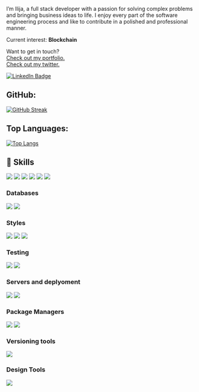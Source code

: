 I’m Ilija, a full stack developer with a passion for solving complex problems and bringing business ideas to life. I enjoy every part of the software engineering process and like to contribute in a polished and professional manner.

Current interest: **Blockchain**


Want to get in touch? 
<br>
[Check out my portfolio.](https://ilijaristovski.netlify.app/)
<br>
[Check out my twitter.](https://twitter.com/RistovskiIlija)

[![LinkedIn Badge](https://img.shields.io/badge/LinkedIn-Profile-informational?style=flat&logo=linkedin&logoColor=white&color=0D76A8)](https://www.linkedin.com/in/ilija-ristovski/)


## GitHub:
[![GitHub Streak](http://github-readme-streak-stats.herokuapp.com?user=ileristovski1&theme=dark&background=000000)](https://git.io/streak-stats)

## Top Languages:
[![Top Langs](https://github-readme-stats.vercel.app/api/top-langs/?username=ileristovski1)](https://github.com/anuraghazra/github-readme-stats)

## 💼 Skills

![](https://img.shields.io/badge/Code-JavaScript-informational?style=flat&logo=JavaScript&logoColor=white&color=4AB197)
![](https://img.shields.io/badge/Code-Next.js-informational?style=flat&logo=Next.js&logoColor=white&color=4AB197)
![](https://img.shields.io/badge/Code-React-informational?style=flat&logo=react&logoColor=white&color=4AB197)
![](https://img.shields.io/badge/Code-Redux-informational?style=flat&logo=Redux&logoColor=white&color=4AB197)
![](https://img.shields.io/badge/Code-Gatsby-informational?style=flat&logo=gatsby&logoColor=white&color=4AB197)
![](https://img.shields.io/badge/Code-TypeScript-informational?style=flat&logo=TypeScript&logoColor=white&color=4AB197)

### Databases
![](https://img.shields.io/badge/Code-MongoDB-informational?style=flat&logo=MongoDB&logoColor=white&color=4AB197)
![](https://img.shields.io/badge/Code-MySQL-informational?style=flat&logo=MySQL&logoColor=white&color=4AB197)

### Styles
![](https://img.shields.io/badge/Style-CSS-informational?style=flat&logo=css3&logoColor=white&color=4AB197)
![](https://img.shields.io/badge/Style-Tailwind-informational?style=flat&logo=Tailwind-CSS&logoColor=white&color=4AB197)
![](https://img.shields.io/badge/Style-Sass-informational?style=flat&logo=Sass&logoColor=white&color=4AB197)

### Testing
![](https://img.shields.io/badge/Test-Jest-informational?style=flat&logo=jest&logoColor=white&color=4AB197)
![](https://img.shields.io/badge/Tools-Postman-informational?style=flat&logo=Postman&logoColor=white&color=4AB197)


### Servers and deplyoment
![](https://img.shields.io/badge/Tools-Netlify-informational?style=flat&logo=netlify&logoColor=white&color=4AB197)
![](https://img.shields.io/badge/Tools-Docker-informational?style=flat&logo=docker&logoColor=white&color=4AB197)

### Package Managers
![](https://img.shields.io/badge/Tools-Yarn-informational?style=flat&logo=yarn&logoColor=white&color=4AB197)
![](https://img.shields.io/badge/Tools-NPM-informational?style=flat&logo=npm&logoColor=white&color=4AB197)

### Versioning tools
![](https://img.shields.io/badge/Tools-GitHub-informational?style=flat&logo=GitHub&logoColor=white&color=4AB197)


### Design Tools
![](https://img.shields.io/badge/Tools-Figma-informational?style=flat&logo=Figma&logoColor=white&color=4AB197)
